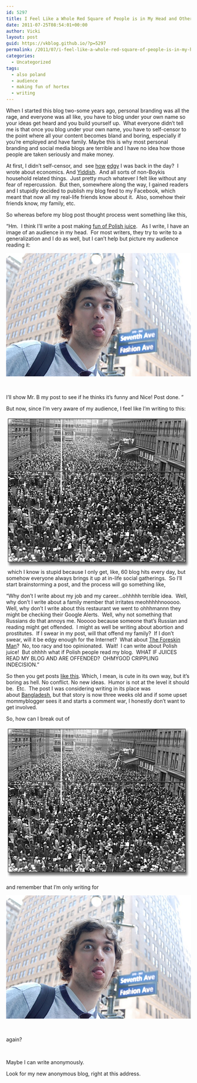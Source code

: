 ```yaml
---
id: 5297
title: I Feel Like a Whole Red Square of People is in My Head and Other Personal Branding Problems
date: 2011-07-25T08:54:01+00:00
author: Vicki
layout: post
guid: https://vkblog.github.io/?p=5297
permalink: /2011/07/i-feel-like-a-whole-red-square-of-people-is-in-my-head-and-other-personal-branding-problems/
categories:
  - Uncategorized
tags:
  - also poland
  - audience
  - making fun of hortex
  - writing
---
```

When I started this blog two-some years ago, personal branding was all the rage, and everyone was all like, you have to blog under your own name so your ideas get heard and you build yourself up.  What everyone didn&#8217;t tell me is that once you blog under your own name, you have to self-censor to the point where all your content becomes bland and boring, especially if you&#8217;re employed and have family. Maybe this is why most personal branding and social media blogs are terrible and I have no idea how those people are taken seriously and make money.

At first, I didn&#8217;t self-censor, and  see <a href="https://vkblog.github.io/2009/01/07/hello-world/" target="_blank">how</a> <a href="https://vkblog.github.io/2009/01/21/presidential-expectations/" target="_blank">edgy</a> I was back in the day?  I wrote about economics. And <a href="https://vkblog.github.io/2009/02/17/turtle-quandary-and-the-fight-between-hebrew-and-yiddish/" target="_blank">Yiddish</a>.  And all sorts of non-Boykis household related things.  Just pretty much whatever I felt like without any fear of repercussion.  But then, somewhere along the way, I gained readers and I stupidly decided to publish my blog feed to my Facebook, which meant that now all my real-life friends know about it.  Also, somehow their friends know, my family, etc.

So whereas before my blog post thought process went something like this,

&#8220;Hm.  I think I&#8217;ll write a post making <a href="https://vkblog.github.io/2009/07/19/hortex/" target="_blank">fun of Polish juice</a>.   As I write, I have an image of an audience in my head.  For most writers, they try to write to a generalization and I do as well, but I can&#8217;t help but picture my audience reading it:

<p style="text-align: center;">
  <a href="https://raw.githubusercontent.com/vkblog/vkblog.github.io/master/public/img/2011/07/DSC_0299.jpg"><img class="aligncenter size-full wp-image-5353" title="DSC_0299" src="https://raw.githubusercontent.com/vkblog/vkblog.github.io/master/public/img/2011/07/DSC_0299.jpg" alt="" width="504" height="335" /></a>
</p>

&nbsp;

I&#8217;ll show Mr. B my post to see if he thinks it&#8217;s funny and Nice! Post done. &#8221;

But now, since I&#8217;m very aware of my audience, I feel like I&#8217;m writing to this:

[<img class="aligncenter size-full wp-image-5354" title="Huge Crowd" src="https://raw.githubusercontent.com/vkblog/vkblog.github.io/master/public/img/2011/07/Huge-Crowd.jpg" alt="" width="522" height="410" />](https://raw.githubusercontent.com/vkblog/vkblog.github.io/master/public/img/2011/07/Huge-Crowd.jpg) which I know is stupid because I only get, like, 60 blog hits every day, but somehow everyone always brings it up at in-life social gatherings.  So I&#8217;ll start brainstorming a post, and the process will go something like,

&#8220;Why don&#8217;t I write about my job and my career&#8230;ohhhhh terrible idea.  Well, why don&#8217;t I write about a family member that irritates meohhhhhnooooo. Well, why don&#8217;t I write about this restaurant we went to ohhhmannn they might be checking their Google Alerts.  Well, why not something that Russians do that annoys me. Nooooo because someone that&#8217;s Russian and reading might get offended.  I might as well be writing about abortion and prostitutes.  If I swear in my post, will that offend my family?  If I don&#8217;t swear, will it be edgy enough for the Internet?  What about <a href="http://heebmagazine.com/interview-with-matthew-hess-of-foreskin-man/26787" target="_blank">The Foreskin Man</a>?  No, too racy and too opinionated.  Wait!  I can write about Polish juice!  But ohhhh what if Polish people read my blog.  WHAT IF JUICES READ MY BLOG AND ARE OFFENDED?  OHMYGOD CRIPPLING INDECISION.&#8221;

So then you get posts <a href="https://vkblog.github.io/2011/07/13/how-to-make-the-perfect-hot-weather-cocktail/" target="_blank">like this</a>. Which, I mean, is cute in its own way, but it&#8217;s boring as hell. No conflict. No new ideas.  Humor is not at the level it should be.  Etc.  The post I was considering writing in its place was about <a href="http://sheposts.com/content/dooce-trip-to-bangladesh-provokes-twitter-clash-and-blogger-backlash" target="_blank">Bangladesh</a>, but that story is now three weeks old and if some upset mommyblogger sees it and starts a comment war, I honestly don&#8217;t want to get involved.

So, how can I break out of

[<img class="aligncenter" title="Huge Crowd" src="https://raw.githubusercontent.com/vkblog/vkblog.github.io/master/public/img/2011/07/Huge-Crowd.jpg" alt="" width="522" height="410" />](https://raw.githubusercontent.com/vkblog/vkblog.github.io/master/public/img/2011/07/Huge-Crowd.jpg)

and remember that I&#8217;m only writing for

[<img class="aligncenter" title="DSC_0299" src="https://raw.githubusercontent.com/vkblog/vkblog.github.io/master/public/img/2011/07/DSC_0299.jpg" alt="" width="504" height="335" />](https://raw.githubusercontent.com/vkblog/vkblog.github.io/master/public/img/2011/07/DSC_0299.jpg)

&nbsp;

again?

&nbsp;

Maybe I can write anonymously.

Look for my new anonymous blog, right at this address.

&nbsp;
